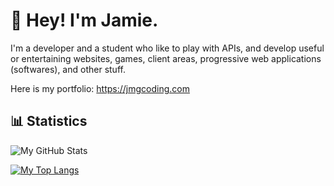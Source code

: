 # 👋 Hey! I'm Jamie.

I'm a developer and a student who like to play with APIs, and develop useful or entertaining websites, games, client areas, progressive web applications (softwares), and other stuff.

Here is my portfolio: https://jmgcoding.com

## 📊 Statistics

![My GitHub Stats](https://github-readme-stats.vercel.app/api?username=JamieGrimwood&show_icons=true&theme=dark)

[![My Top Langs](https://github-readme-stats.vercel.app/api/top-langs/?username=JamieGrimwood&theme=dark)](https://github.com/anuraghazra/github-readme-stats)
